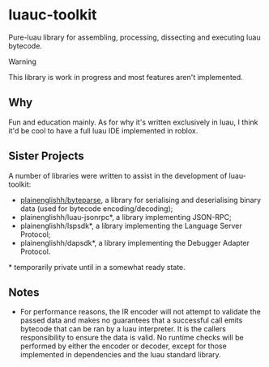 # luauc-toolkit

Pure-luau library for assembling, processing, dissecting and executing luau bytecode.

> [!WARNING]  
> This library is work in progress and most features aren't implemented.

## Why

Fun and education mainly. As for why it's written exclusively in luau, I think
it'd be cool to have a full luau IDE implemented in roblox.

## Sister Projects

A number of libraries were written to assist in the development of luau-toolkit:

- [plainenglishh/byteparse](https://github.com/plainenglishh/byteparse), a library for serialising and deserialising binary data (used for bytecode encoding/decoding);
- plainenglishh/luau-jsonrpc\*, a library implementing JSON-RPC;
- plainenglishh/lspsdk\*, a library implementing the Language Server Protocol;
- plainenglishh/dapsdk\*, a library implementing the Debugger Adapter Protocol.

\* temporarily private until in a somewhat ready state.

## Notes

- For performance reasons, the IR encoder will not attempt to validate the
passed data and makes no guarantees that a successful call emits bytecode that can
be ran by a luau interpreter. It is the callers responsibility to ensure the
data is valid. No runtime checks will be performed by either the encoder or
decoder, except for those implemented in dependencies and the luau standard
library.